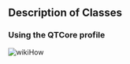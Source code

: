 ## Description of Classes
### Using the QTCore profile
![wikiHow](https://wiki.qt.io/How_to_use_OpenGL_Core_Profile_with_Qt)
